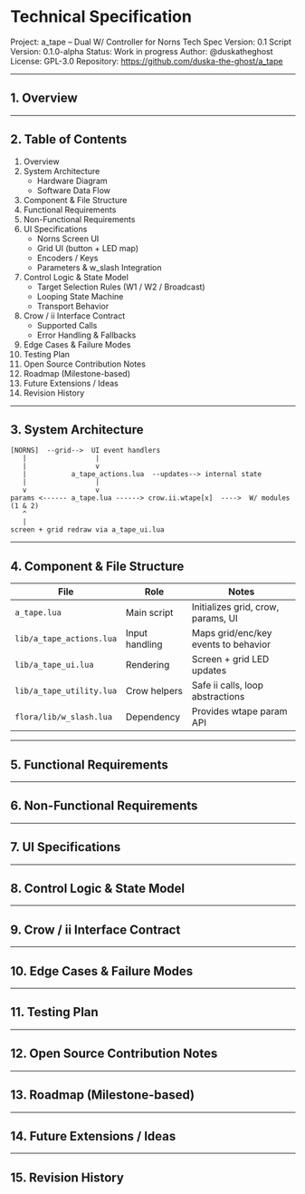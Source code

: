 # Technical Specification
Project: a_tape – Dual W/ Controller for Norns
Tech Spec Version: 0.1
Script Version: 0.1.0-alpha
Status: Work in progress
Author: @duskatheghost
License: GPL-3.0
Repository: https://github.com/duska-the-ghost/a_tape

---

## 1. Overview
<!-- TODO: Add project summary, intent, and audience -->

---

## 2. Table of Contents

1. Overview
2. System Architecture
   - Hardware Diagram
   - Software Data Flow
3. Component & File Structure
4. Functional Requirements
5. Non-Functional Requirements
6. UI Specifications
   - Norns Screen UI
   - Grid UI (button + LED map)
   - Encoders / Keys
   - Parameters & w_slash Integration
7. Control Logic & State Model
   - Target Selection Rules (W1 / W2 / Broadcast)
   - Looping State Machine
   - Transport Behavior
8. Crow / ii Interface Contract
   - Supported Calls
   - Error Handling & Fallbacks
9. Edge Cases & Failure Modes
10. Testing Plan
11. Open Source Contribution Notes
12. Roadmap (Milestone-based)
13. Future Extensions / Ideas
14. Revision History

---

## 3. System Architecture
<!-- TODO: Add data-flow diagram showing Norns → Grid/Crow → W/ -->

```
[NORNS]  --grid-->  UI event handlers
   |                 |
   |                 v
   |           a_tape_actions.lua  --updates--> internal state
   |                 |
   v                 v
params <------ a_tape.lua ------> crow.ii.wtape[x]  ---->  W/ modules (1 & 2)
   ^
   |
screen + grid redraw via a_tape_ui.lua
```

<!-- TODO: Add hardware diagram showing Norns USB → Crow i2c → W/ -->

---

## 4. Component & File Structure
<!-- TODO: Add purpose + responsibility list for each Lua file -->

| File | Role | Notes |
|------|------|-------|
| `a_tape.lua` | Main script | Initializes grid, crow, params, UI |
| `lib/a_tape_actions.lua` | Input handling | Maps grid/enc/key events to behavior |
| `lib/a_tape_ui.lua` | Rendering | Screen + grid LED updates |
| `lib/a_tape_utility.lua` | Crow helpers | Safe ii calls, loop abstractions |
| `flora/lib/w_slash.lua` | Dependency | Provides wtape param API |

---

## 5. Functional Requirements
<!-- TODO -->

---

## 6. Non-Functional Requirements
<!-- TODO -->

---

## 7. UI Specifications
<!-- TODO -->

---

## 8. Control Logic & State Model
<!-- TODO -->

---

## 9. Crow / ii Interface Contract
<!-- TODO -->

---

## 10. Edge Cases & Failure Modes
<!-- TODO -->

---

## 11. Testing Plan
<!-- TODO -->

---

## 12. Open Source Contribution Notes
<!-- TODO -->

---

## 13. Roadmap (Milestone-based)
<!-- TODO -->

---

## 14. Future Extensions / Ideas
<!-- TODO -->

---

## 15. Revision History
<!-- TODO -->
